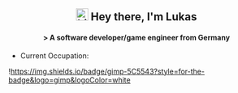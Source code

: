 
<h2 align="center"><img src="https://user-images.githubusercontent.com/1303154/88677602-1635ba80-d120-11ea-84d8-d263ba5fc3c0.gif" width="24px" alt="hi"> Hey there, I'm Lukas</h1>
<h4 align="center"> > A software developer/game engineer from Germany</h3>

- Current Occupation:

!https://img.shields.io/badge/gimp-5C5543?style=for-the-badge&logo=gimp&logoColor=white

<!--
**its-nion/its-nion** is a ✨ _special_ ✨ repository because its `README.md` (this file) appears on your GitHub profile.

Here are some ideas to get you started:

- 🔭 I’m currently working on ...
- 🌱 I’m currently learning ...
- 👯 I’m looking to collaborate on ...
- 🤔 I’m looking for help with ...
- 💬 Ask me about ...
- 📫 How to reach me: ...
- 😄 Pronouns: ...
- ⚡ Fun fact: ...
-->
